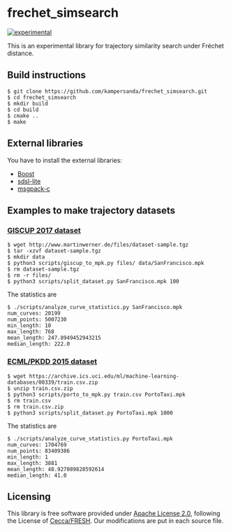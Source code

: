 # frechet_simsearch
[![experimental](http://badges.github.io/stability-badges/dist/experimental.svg)](http://github.com/badges/stability-badges)

This is an experimental library for trajectory similarity search under Fréchet distance.

## Build instructions

```shell
$ git clone https://github.com/kampersanda/frechet_simsearch.git
$ cd frechet_simsearch
$ mkdir build
$ cd build
$ cmake ..
$ make
```

## External libraries

You have to install the external libraries:

- [Boost](https://www.boost.org)
- [sdsl-lite](https://github.com/simongog/sdsl-lite)
- [msgpack-c](https://github.com/msgpack/msgpack-c)

## Examples to make trajectory datasets

### [GISCUP 2017 dataset](http://sigspatial2017.sigspatial.org/giscup2017/download)

```shell
$ wget http://www.martinwerner.de/files/dataset-sample.tgz
$ tar -xzvf dataset-sample.tgz
$ mkdir data
$ python3 scripts/giscup_to_mpk.py files/ data/SanFrancisco.mpk
$ rm dataset-sample.tgz
$ rm -r files/
$ python3 scripts/split_dataset.py SanFrancisco.mpk 100
```

The statistics are

```shell
$ ./scripts/analyze_curve_statistics.py SanFrancisco.mpk 
num_curves: 20199
num_points: 5007230
min_length: 10
max_length: 768
mean_length: 247.8949452943215
median_length: 222.0
```

### [ECML/PKDD 2015 dataset](https://archive.ics.uci.edu/ml/datasets/Taxi+Service+Trajectory+-+Prediction+Challenge,+ECML+PKDD+2015#)

```shell
$ wget https://archive.ics.uci.edu/ml/machine-learning-databases/00339/train.csv.zip
$ unzip train.csv.zip
$ python3 scripts/porto_to_mpk.py train.csv PortoTaxi.mpk
$ rm train.csv
$ rm train.csv.zip
$ python3 scripts/split_dataset.py PortoTaxi.mpk 1000
```

The statistics are

```shell
$ ./scripts/analyze_curve_statistics.py PortoTaxi.mpk 
num_curves: 1704769
num_points: 83409386
min_length: 1
max_length: 3881
mean_length: 48.927089828592614
median_length: 41.0
```

## Licensing

This library is free software provided under [Apache License 2.0](https://github.com/kampersanda/frechet_simsearch/blob/master/LICENSE), following the License of [Cecca/FRESH](https://github.com/Cecca/FRESH). Our modifications are put in each source file.